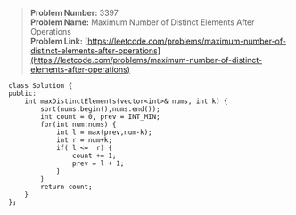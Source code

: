> **Problem Number:** 3397 <br>
> **Problem Name:** Maximum Number of Distinct Elements After Operations <br>
> **Problem Link:** [https://leetcode.com/problems/maximum-number-of-distinct-elements-after-operations](https://leetcode.com/problems/maximum-number-of-distinct-elements-after-operations) <br>

    class Solution {
    public:
        int maxDistinctElements(vector<int>& nums, int k) {
            sort(nums.begin(),nums.end());
            int count = 0, prev = INT_MIN;
            for(int num:nums) {
                int l = max(prev,num-k);
                int r = num+k;
                if( l <=  r) {
                    count += 1;
                    prev = l + 1;
                }
            }
            return count;
        }
    };